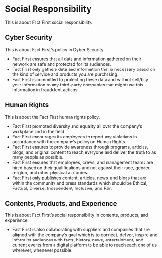 # Social Responsibility

This is about Fact First social responsibility.

## Cyber Security

This is about Fact First's policy in Cyber Security.

- Fact First ensures that all data and information gathered on their network are safe and protected for its audiences.
- Fact First only gathers data and information that is necessary based on the kind of service and products you are purchasing.
- Fact First is committed to protecting these data and will not sell/buy your information to any third-party companies that might use this information in fraudulent actions.

## Human Rights

This is about the Fact First human rights policy.

- Fact First promoted diversity and equality all over the company’s workplace and in the field.
- Fact First encourages its employees to report any violations in accordance with the company’s policy on Human Rights.
- Fact First ensures to provide awareness through programs, articles, blogs, and original content to reach everyone and deliver the truth to as many people as possible.
- Fact First ensures that employees, crews, and management teams are hired based on their qualifications and not against their race, gender, religion, and other physical attributes.
- Fact First only publishes content, articles, news, and blogs that are within the community and press standards which should be Ethical, Factual, Diverse, Independent, Inclusive, and Fair.

## Contents, Products, and Experience

This is about Fact First’s social responsibility in contents, products, and experience

- Fact First is also collaborating with suppliers and companies that are aligned with the company’s goal which is to connect, deliver, inspire and inform its audiences with facts, history, news, entertainment, and current events from a digital platform to be able to reach each one of us wherever, whenever possible.